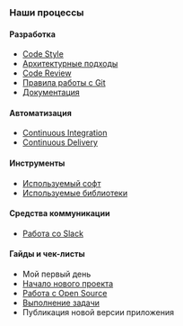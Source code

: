 ### Наши процессы

#### Разработка
- [Code Style](/processes/code-style.md)
- [Архитектурные подходы](/processes/architecture.md)
- [Code Review](/processes/code-review.md)
- [Правила работы с Git](/processes/git.md)
- [Документация](/processes/documentation.md)

#### Автоматизация
- [Continuous Integration](/processes/continuous-integration/continuous-integration.md)
- [Continuous Delivery](/processes/continuous-delivery/continuous-delivery.md)

#### Инструменты
- [Используемый софт](/processes/instruments.md)
- [Используемые библиотеки](/processes/third-party-libraries.md)

#### Средства коммуникации
- [Работа со Slack](/processes/slack.md)

#### Гайды и чек-листы
- Мой первый день
- [Начало нового проекта](/processes/guides/new-project.md)
- [Работа с Open Source](/processes/guides/open-source.md)
- [Выполнение задачи](/processes/guides/task.md)
- Публикация новой версии приложения